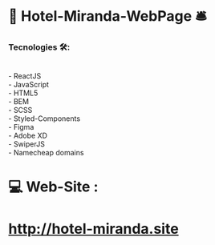 # 🏨 Hotel-Miranda-WebPage 🛎️

###  Tecnologies 🛠️: 
<br/>
- ReactJS <br/>
- JavaScript <br/>
- HTML5 <br/>
- BEM <br/>
- SCSS <br/>
- Styled-Components <br/>
- Figma <br/>
- Adobe XD <br/>
- SwiperJS <br/>
- Namecheap domains
<br/>

# 💻 Web-Site : 

#   http://hotel-miranda.site 

                                                                                                                                        
